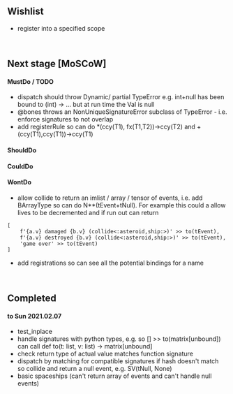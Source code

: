 ## Wishlist

* register into a specified scope


<br>

## Next stage [MoSCoW]

#### MustDo / TODO
* dispatch should throw Dynamic/ partial TypeError e.g. int+null has been bound to (int) -> ... but at run time the Val is null
* @bones throws an NonUniqueSignatureError subclass of TypeError - i.e. enforce signatures to not overlap
* add registerRule so can do *(ccy(T1), fx(T1,T2))->ccy(T2) and +(ccy(T1),ccy(T1))->ccy(T1)

#### ShouldDo



#### CouldDo



#### WontDo
* allow collide to return an imlist / array / tensor of events, i.e. add BArrayType so can do N**(tEvent+tNull). For example this
could a allow lives to be decremented and if run out can return
```
[
    f'{a.v} damaged {b.v} (collide<:asteroid,ship:>)' >> to(tEvent),
    f'{a.v} destroyed {b.v} (collide<:asteroid,ship:>)' >> to(tEvent),
    'game over' >> to(tEvent)
]
```

* add registrations so can see all the potential bindings for a name


<br>

## Completed

#### to Sun 2021.02.07
* test_inplace
* handle signatures with python types, e.g. so [] >> to(matrix[unbound]) can call def to(t: list, v: list) -> matrix[unbound]
* check return type of actual value matches function signature
* dispatch by matching for compatible signatures if hash doesn't match so collide and return a null event,  e.g. SV(tNull, None)
* basic spaceships (can't return array of events and can't handle null events)
